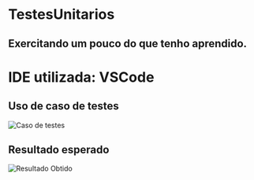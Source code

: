 # TestesUnitarios
 
Exercitando um pouco do que tenho aprendido.
---

# IDE utilizada: VSCode

## Uso de caso de testes
![Caso de testes](https://github.com/NHO93/TestesUnitarios/assets/141922637/eddd5faa-7ce9-4485-8087-84ca6ffddd66)


## Resultado esperado
![Resultado Obtido](https://github.com/NHO93/TestesUnitarios/assets/141922637/d5fd365f-7fc3-43f9-8ff9-90ed49dd65b5)
